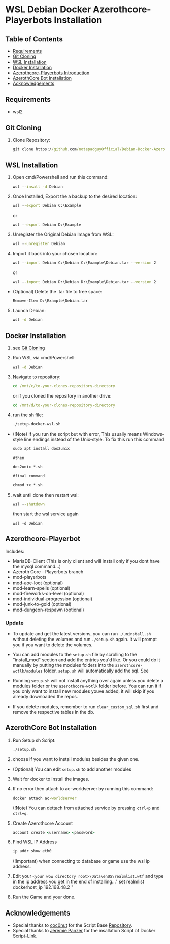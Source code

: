 # WSL Debian Docker Azerothcore-Playerbots Installation

## Table of Contents

- [Requirements](#requirements)
- [Git Cloning](#git-cloning)
- [WSL Installation](#wsl-installation)
- [Docker Installation](#docker-installation)
- [Azerothcore-Playerbots Introduction](#azerothcore-playerbot)
- [AzerothCore Bot Installation](#azerothcore-bot-installation)
- [Acknowledgements](#acknowledgements)

## Requirements
 - wsl2
 
## Git Cloning
1. Clone Repository:
	```cmd
	git clone https://github.com/notepadguyOfficial/Debian-Docker-Azerothcore-Playerbot.git
	```
 
## WSL Installation
1. Open cmd/Powershell and run this command:
	```cmd
	wsl --insall -d Debian
	```

2. Once Installed, Export the a backup to the desired location:
	```cmd
	wsl --export Debian C:\Example
	```
	or
	```cmd
	wsl --export Debian D:\Example
	```

3. Unregister the Original Debian Image from WSL:
	```cmd
	wsl --unregister Debian
	```

4. Import it back into your chosen location:
	```cmd
	wsl --import Debian C:\Debian C:\Example\Debian.tar --version 2
	```
	or
	```cmd
	wsl --import Debian D:\Debian D:\Example\Debian.tar --version 2
	```
	
 - (Optional) Delete the .tar file to free space:
	```cmd
	Remove-Item D:\Example\Debian.tar
	```
5. Launch Debian:
	```cmd
	wsl -d Debian
	```

## Docker Installation
1. see [Git Cloning](#gitcloning)

2. Run WSL via cmd/Powershell:
    ```cmd
    wsl -d Debian
    ```

3. Navigate to repository:
    ```cmd
    cd /mnt/c/to-your-clones-repository-directory
    ```
    or if you cloned the repository in another drive:
	```cmd
    cd /mnt/d/to-your-clones-repository-directory
    ```

4. run the sh file:
	```cmd
	./setup-docker-wsl.sh
	```

 - (!Note) If you run the script but with error, This usually means Windows-style line endings instead of the Unix-style.
	To fix this run this command
	```cmd
	sudo apt install dos2unix

	#then

	dos2unix *.sh

	#final command

	chmod +x *.sh
	```

5. wait until done then restart wsl:
	```cmd
	wsl --shutdown
	```
	then start the wsl service again
	```
	wsl -d Debian
	```
	
## Azerothcore-Playerbot
Includes:
 - MariaDB-Client (This is only client and will install only if you dont have the mysql command...)
 - Azeroth Core - Playerbots branch
 - mod-playerbots
 - mod-aoe-loot (optional)
 - mod-learn-spells (optional)
 - mod-fireworks-on-level (optional)
 - mod-individual-progression (optional)
 - mod-junk-to-gold (optional)
 - mod-dungeon-respawn (optional)

### Update
 - To update and get the latest versions, you can run `./uninstall.sh` without deleting the volumes and run `./setup.sh` again. It will prompt you if you want to delete the volumes.

 - You can add modules to the `setup.sh` file by scrolling to the "install_mod" section and add the entries you'd like. Or you could do it manually by putting the modules folders into the `azerothcore-wotlk/modules` folder. `setup.sh` will automatically add the sql. See

 - Running `setup.sh` will not install anything over again unless you delete a modules folder or the `azerothcore-wotlk` folder before. You can run it if you only want to install new modules youve added, it will skip if you already downloaded the repos. 

- If you delete modules, remember to run `clear_custom_sql.sh` first and remove the respective tables in the db.

## AzerothCore Bot Installation
1. Run Setup sh Script:
	```cmd
	./setup.sh
	```

2. choose if you want to install modules besides the given one.
 - (Optional) You can edit `setup.sh` to add another modules
 
3. Wait for docker to install the images.

4. If no error then attach to ac-worldserver by running this command:
	```cmd
	docker attach ac-worldserver
	```
	(!Note) You can dettach from attached service by pressing `ctrl+p` and `ctrl+q`.
	
5. Create Azerothcore Account
	```cmd
	account create <username> <password>
	```
	
6. Find WSL IP Address
	```cmd
	ip addr show eth0
	```
	(!Important) when connecting to database or game use the wsl ip address.
	
7. Edit your `<your wow directory root>\Data\enUS\realmlist.wtf` and type in the ip address you get in the end of installing..." set realmlist dockerhost_ip 192.168.48.2 "

8. Run the Game and your done.

## Acknowledgements
 - Special thanks to [coc0nut](https://github.com/coc0nut) for the Script Base [Repository](https://github.com/coc0nut/AzerothCore-with-Playerbots-Docker-Setup).
 - Special thanks to [Jérémie Panzer](https://gist.github.com/Athou) for the insallation Script of Docker [Script-Link](https://gist.github.com/Athou/022c67de48f1cf6584ce6c194af71a09).